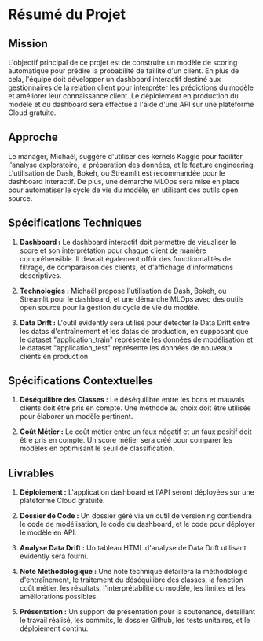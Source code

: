 # Résumé du Projet

## Mission

L'objectif principal de ce projet est de construire un modèle de scoring automatique pour prédire la probabilité de faillite d'un client. En plus de cela, l'équipe doit développer un dashboard interactif destiné aux gestionnaires de la relation client pour interpréter les prédictions du modèle et améliorer leur connaissance client. Le déploiement en production du modèle et du dashboard sera effectué à l'aide d'une API sur une plateforme Cloud gratuite.

## Approche

Le manager, Michaël, suggère d'utiliser des kernels Kaggle pour faciliter l'analyse exploratoire, la préparation des données, et le feature engineering. L'utilisation de Dash, Bokeh, ou Streamlit est recommandée pour le dashboard interactif. De plus, une démarche MLOps sera mise en place pour automatiser le cycle de vie du modèle, en utilisant des outils open source.

## Spécifications Techniques

1. **Dashboard :** Le dashboard interactif doit permettre de visualiser le score et son interprétation pour chaque client de manière compréhensible. Il devrait également offrir des fonctionnalités de filtrage, de comparaison des clients, et d'affichage d'informations descriptives.

2. **Technologies :** Michaël propose l'utilisation de Dash, Bokeh, ou Streamlit pour le dashboard, et une démarche MLOps avec des outils open source pour la gestion du cycle de vie du modèle.

3. **Data Drift :** L'outil evidently sera utilisé pour détecter le Data Drift entre les datas d'entraînement et les datas de production, en supposant que le dataset "application_train" représente les données de modélisation et le dataset "application_test" représente les données de nouveaux clients en production.

## Spécifications Contextuelles

1. **Déséquilibre des Classes :** Le déséquilibre entre les bons et mauvais clients doit être pris en compte. Une méthode au choix doit être utilisée pour élaborer un modèle pertinent.

2. **Coût Métier :** Le coût métier entre un faux négatif et un faux positif doit être pris en compte. Un score métier sera créé pour comparer les modèles en optimisant le seuil de classification.

## Livrables

1. **Déploiement :** L'application dashboard et l'API seront déployées sur une plateforme Cloud gratuite.

2. **Dossier de Code :** Un dossier géré via un outil de versioning contiendra le code de modélisation, le code du dashboard, et le code pour déployer le modèle en API.

3. **Analyse Data Drift :** Un tableau HTML d'analyse de Data Drift utilisant evidently sera fourni.

4. **Note Méthodologique :** Une note technique détaillera la méthodologie d'entraînement, le traitement du déséquilibre des classes, la fonction coût métier, les résultats, l'interprétabilité du modèle, les limites et les améliorations possibles.

5. **Présentation :** Un support de présentation pour la soutenance, détaillant le travail réalisé, les commits, le dossier Github, les tests unitaires, et le déploiement continu.
